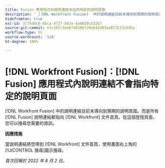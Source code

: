 ```yaml
---
title: Fusion 應用程式內說明連結未指向特定的說明頁面
description: ' [!DNL Workfront Fusion]  中的說明連結目前未導向到預期的說明頁面。而是所有 Fusion 說明連結都指向 Workfront 文件首頁。從這個登陸頁面，您可以搜尋您需要的資訊。'
hidefromtoc: true
exl-id: 3775d0c6-6bca-4727-b03e-4a0659cb3267
source-git-commit: efc307c5ee6f48286f29e642d03aa8735332d45a
workflow-type: ht
source-wordcount: '118'
ht-degree: 100%

---
```


# [!DNL Workfront Fusion]：[!DNL Fusion] 應用程式內說明連結不會指向特定的說明頁面

[!DNL Workfront Fusion] 中的說明連結目前未導向到預期的說明頁面。而是所有 [!DNL Fusion] 說明連結都指向 [!DNL Workfront] 文件首頁。從這個登陸頁面，您可以搜尋您需要的資訊。

**因應措施**

當說明連結將您帶到 [!DNL Workfront] 文件首頁，使用畫面右上角的[!UICONTROL 搜尋]圖示搜尋。

_首次回報於 2022 年 8 月 2 日。_
